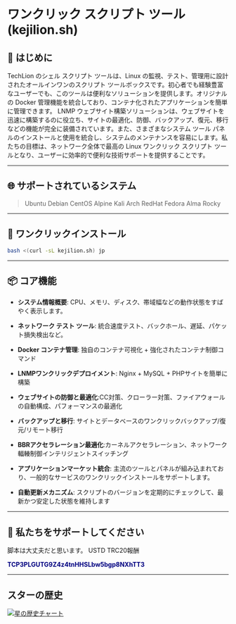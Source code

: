 
# ワンクリック スクリプト ツール (kejilion.sh)

## 📜 はじめに
TechLion のシェル スクリプト ツールは、Linux の監視、テスト、管理用に設計されたオールインワンのスクリプト ツールボックスです。初心者でも経験豊富なユーザーでも、このツールは便利なソリューションを提供します。オリジナルの Docker 管理機能を統合しており、コンテナ化されたアプリケーションを簡単に管理できます。 LNMP ウェブサイト構築ソリューションは、ウェブサイトを迅速に構築するのに役立ち、サイトの最適化、防御、バックアップ、復元、移行などの機能が完全に装備されています。また、さまざまなシステム ツール パネルのインストールと使用を統合し、システムのメンテナンスを容易にします。私たちの目標は、ネットワーク全体で最高の Linux ワンクリック スクリプト ツールとなり、ユーザーに効率的で便利な技術サポートを提供することです。

***

## 🌐 サポートされているシステム
>Ubuntu
>Debian
>CentOS
>Alpine
>Kali
>Arch
>RedHat
>Fedora
>Alma
>Rocky
***

## 🚀 ワンクリックインストール
```bash
bash <(curl -sL kejilion.sh) jp
```
***
## 📦 コア機能

- **システム情報概要**: CPU、メモリ、ディスク、帯域幅などの動作状態をすばやく表示します。

- **ネットワーク テスト ツール**: 統合速度テスト、バックホール、遅延、パケット損失検出など。

- **Docker コンテナ管理**: 独自のコンテナ可視化 + 強化されたコンテナ制御コマンド

- **LNMPワンクリックデプロイメント**: Nginx + MySQL + PHPサイトを簡単に構築

- **ウェブサイトの防御と最適化**:CC対策、クローラー対策、ファイアウォールの自動構成、パフォーマンスの最適化

- **バックアップと移行**: サイトとデータベースのワンクリックバックアップ/復元/リモート移行

- **BBRアクセラレーション最適化**:カーネルアクセラレーション、ネットワーク輻輳制御インテリジェントスイッチング

- **アプリケーションマーケット統合**: 主流のツールとパネルが組み込まれており、一般的なサービスのワンクリックインストールをサポートします。

- **自動更新メカニズム**: スクリプトのバージョンを定期的にチェックして、最新かつ安定した状態を維持します

***

## 💖 私たちをサポートしてください
脚本は大丈夫だと思います。 USTD TRC20報酬

<strong style="color: navy;">TCP3PLGUTG9Z4z4tnHHSLbw5bgp8NXhTT3</strong>

***

## スターの歴史
[![星の歴史チャート](https://api.star-history.com/svg?repos=kejilion/sh&type=Date)](https://star-history.com/#kejilion/sh&Date)
